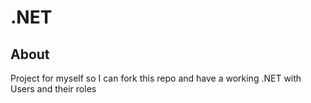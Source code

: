 # .NET
## About
Project for myself so I can fork this repo and have a working .NET with Users and their roles
